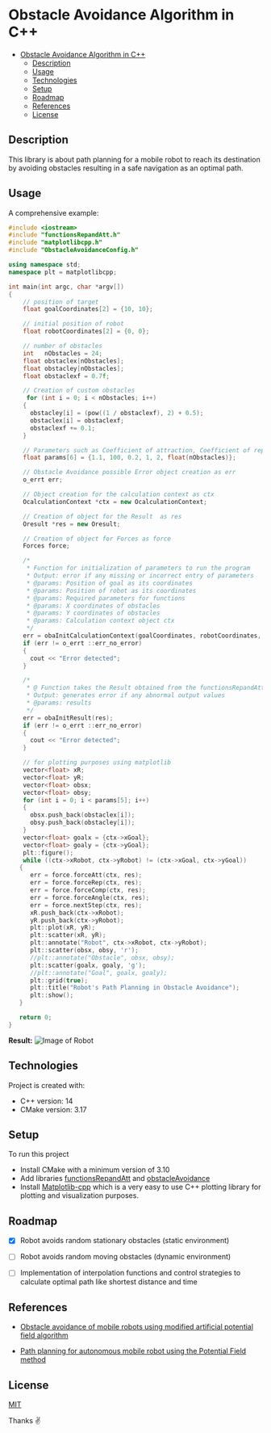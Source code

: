 # Obstacle Avoidance Algorithm in C++
- [Obstacle Avoidance Algorithm in C++](#obstacle-avoidance-algorithm-in-c)
  - [Description](#description)
  - [Usage](#usage)
  - [Technologies](#technologies)
  - [Setup](#setup)
  - [Roadmap](#roadmap)
  - [References](#references)
  - [License](#license)

## Description
This library is about path planning for a mobile robot to reach its destination by avoiding obstacles resulting in a safe navigation as an optimal path.

## Usage
A comprehensive example:
```c++
#include <iostream>
#include "functionsRepandAtt.h"
#include "matplotlibcpp.h"
#include "ObstacleAvoidanceConfig.h"

using namespace std;
namespace plt = matplotlibcpp;

int main(int argc, char *argv[])
{
    // position of target
    float goalCoordinates[2] = {10, 10};

    // initial position of robot
    float robotCoordinates[2] = {0, 0};

    // number of obstacles
    int   nObstacles = 24;
    float obstaclex[nObstacles];
    float obstacley[nObstacles];
    float obstaclexf = 0.7f;

    // Creation of custom obstacles
     for (int i = 0; i < nObstacles; i++)
    {
      obstacley[i] = (pow((1 / obstaclexf), 2) + 0.5);
      obstaclex[i] = obstaclexf;
      obstaclexf += 0.1;
    }

    // Parameters such as Coefficient of attraction, Coefficient of repulsion, Step size of robot, Max obstacle influence, Order of function, Number of obstacles
    float params[6] = {1.1, 100, 0.2, 1, 2, float(nObstacles)};

    // Obstacle Avoidance possible Error object creation as err
    o_errt err;

    // Object creation for the calculation context as ctx
    OcalculationContext *ctx = new OcalculationContext;

    // Creation of object for the Result  as res
    Oresult *res = new Oresult;

    // Creation of object for Forces as force
    Forces force;

    /*
	 * Function for initialization of parameters to run the program
	 * Output: error if any missing or incorrect entry of parameters
	 * @params: Position of goal as its coordinates
	 * @params: Position of robot as its coordinates
     * @params: Required parameters for functions
     * @params: X coordinates of obstacles
     * @params: Y coordinates of obstacles
     * @params: Calculation context object ctx
	 */
    err = obaInitCalculationContext(goalCoordinates, robotCoordinates, params, obstaclex, obstacley, ctx);
    if (err != o_errt ::err_no_error)
    {
      cout << "Error detected";
    }

    /*
	 * @ Function takes the Result obtained from the functionsRepandAtt.h
	 * Output: generates error if any abnormal output values
     * @params: results
	 */
    err = obaInitResult(res);
    if (err != o_errt ::err_no_error)
    {
      cout << "Error detected";
    }

    // for plotting purposes using matplotlib
    vector<float> xR;
    vector<float> yR;
    vector<float> obsx;
    vector<float> obsy;
    for (int i = 0; i < params[5]; i++)
    {
      obsx.push_back(obstaclex[i]);
      obsy.push_back(obstacley[i]);
    }
    vector<float> goalx = {ctx->xGoal};
    vector<float> goaly = {ctx->yGoal};
    plt::figure();
    while ((ctx->xRobot, ctx->yRobot) != (ctx->xGoal, ctx->yGoal))
   {
      err = force.forceAtt(ctx, res);
      err = force.forceRep(ctx, res);
      err = force.forceComp(ctx, res);
      err = force.forceAngle(ctx, res);
      err = force.nextStep(ctx, res);
      xR.push_back(ctx->xRobot);
      yR.push_back(ctx->yRobot);
      plt::plot(xR, yR);
      plt::scatter(xR, yR);
      plt::annotate("Robot", ctx->xRobot, ctx->yRobot);
      plt::scatter(obsx, obsy, 'r');
      //plt::annotate("Obstacle", obsx, obsy);
      plt::scatter(goalx, goaly, 'g');
      //plt::annotate("Goal", goalx, goaly);
      plt::grid(true);
      plt::title("Robot's Path Planning in Obstacle Avoidance");
      plt::show();
   }

   return 0;
}
```
**Result:**
![Image of Robot](..ObstacleAvoidance/externals/matplotlib2/examples/Figure_1.png)

## Technologies
Project is created with:
* C++ version: 14
* CMake version: 3.17

## Setup
To run this project
* Install CMake with a minimum version of 3.10
* Add libraries [functionsRepandAtt](../src/include/functionsRepandAtt.h) and [obstacleAvoidance](../src/include/obstacleAvoidance.h)
* Install [Matplotlib-cpp](https://github.com/lava/matplotlib-cpp) which is a very easy to use C++ plotting library for plotting and visualization purposes.


## Roadmap
- [x] Robot avoids random stationary obstacles (static environment)
- [ ] Robot avoids random moving obstacles (dynamic environment)
- [ ] Implementation of interpolation functions and control strategies to calculate optimal path like shortest distance and time


## References
* [Obstacle avoidance of mobile robots using modified artificial potential field algorithm](https://doi.org/10.1186/s13638-019-1396-2)

* [Path planning for autonomous mobile robot using the Potential Field method](https://doi.org/10.1109/ASET.2017.7983725)

## License
[MIT](https://choosealicense.com/licenses/mit/)


Thanks :v:


